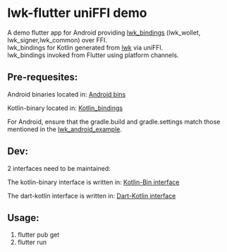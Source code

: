 # lwk-flutter uniFFI demo

A demo flutter app for Android providing [lwk_bindings](https://docs.rs/lwk_bindings/latest/lwk_bindings) (lwk_wollet, lwk_signer,lwk_common) over FFI.  
lwk_bindings for Kotlin generated from [lwk](https://github.com/Blockstream/lwk) via uniFFI.  
lwk_bindings invoked from Flutter using platform channels.  

## Pre-requesites:

Android binaries located in:
[Android bins](android/app/src/main/jniLibs)

Kotlin-binary located in:
[Kotlin_bindings](android/app/src/main/kotlin/lwk_bindings.kt)

For Android, ensure that the gradle.build and gradle.settings match those mentioned in the [lwk_android_example](https://github.com/Blockstream/lwk/tree/master/lwk_bindings/android_bindings).


## Dev:

2 interfaces need to be maintained:

The kotlin-binary interface is written in: 
[Kotlin-Bin interface](android/app/src/main/kotlin/com/example/uniffi_flutter_test/MainActivity.kt)

The dart-kotlin interface is written in:
[Dart-Kotlin interface](lib/main.dart)


## Usage:

1. flutter pub get
2. flutter run

